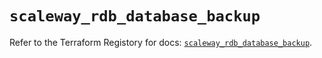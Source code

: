 # `scaleway_rdb_database_backup`

Refer to the Terraform Registory for docs: [`scaleway_rdb_database_backup`](https://registry.terraform.io/providers/scaleway/scaleway/2.31.0/docs/resources/rdb_database_backup).
